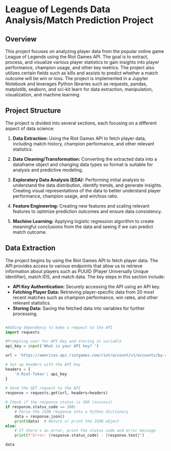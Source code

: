 # League of Legends Data Analysis/Match Prediction Project 
## Overview
This project focuses on analyzing player data from the popular online game League of Legends using the Riot Games API. The goal is to extract, process, and visualize various player statistics to gain insights into player performance, champion usage, and other key metrics. The project also utilizes certain fields such as kills and assists to predict whether a match outcome will be win or loss. The project is implemented in a Jupyter Notebook and leverages Python libraries such as requests, pandas, matplotlib, seaborn, and sci-kit learn for data extraction, manipulation, visualization, and machine learning.

## Project Structure
The project is divided into several sections, each focusing on a different aspect of data science:

1. **Data Extraction:** Using the Riot Games API to fetch player data, including match history, champion performance, and other relevant statistics.

2. **Data Cleaning/Transformation:** Converting the extracted data into a dataframe object and changing data types so format is suitable for analysis and predictive modeling.

3. **Exploratory Data Analysis (EDA):** Performing initial analysis to understand the data distribution, identify trends, and generate insights. Creating visual representations of the data to better understand player performance, champion usage, and win/loss ratio. 

4. **Feature Engineering:** Creating new features and scaling relevant features to optimize prediction outcomes and ensure data consistency. 
   
5. **Machine Learning:** Applying logistic regression algorithm to create meaningful conclusions from the data and seeing if we can predict match outcome.

## Data Extraction
The project begins by using the Riot Games API to fetch player data. The API provides access to various endpoints that allow us to retrieve information about players such as PUUID (Player Universally Unique Identifier), match IDS, and match data. The key steps in this section include:

- **API Key Authentication:** Securely accessing the API using an API key.
- **Fetching Player Data:** Retrieving player-specific data from 20 most recent matches such as champion performance, win rates, and other relevant statistics.
- **Storing Data:** Saving the fetched data into variables for further processing.

<div style="max-height: 400px; overflow-y: auto;">
    
```python
#Adding dependency to make a request to the API 
import requests

#Prompting user for API Key and storing in variable 
api_key = input('What is your API key? ')

url = 'https://americas.api.riotgames.com/riot/account/v1/accounts/by-riot-id/Phant%C3%B3m/NA1'

# Set up headers with the API key
headers = {
    'X-Riot-Token': api_key
}
    
# Send the GET request to the API
response = requests.get(url, headers=headers)

# Check if the response status is 200 (success)
if response.status_code == 200:
    # Parse the JSON response into a Python dictionary
    data = response.json()
    print(data)  # Return or print the JSON object
else:
    # If there's an error, print the status code and error message
    print(f"Error: {response.status_code} - {response.text}")

data
```
This data variable stores the PUUID (Player Universally Unique Identifier), which is then used to retrieve 20 match IDs, followed by their corresponding match data.

### Functions
When building our project, we may need to collect extensive player data. To streamline this process and improve code reusability, we can create functions that make the code more manageable. I begin by converting some API calls into functions, enhancing both efficiency and readability. These functions include:

(API Key is a default parameter to use every function as it is necessary for making public calls to the Riot API)

**Function #1 allows us to get the PUUID by passing Summoner Name, Tagline, and Region**

<div style="max-height: 400px; overflow-y: auto;">
    
```python
#This function returns puuid by using summoner name, player tagline, and region as parameters
def get_puuid(summoner_name, tagline, region, api_key):
    api_url = (
        f'https://'+ region + '.api.riotgames.com/riot/account/v1/accounts/by-riot-id/' 
        + summoner_name +'/' + tagline + '?api_key=' + api_key)
    print(f'Requesting API URL: {api_url}')
    ##API Request
    resp = requests.get(api_url)
    
    ##If statement for successful request otherwise prints status message
    if resp.status_code == 200:
        player_info = resp.json()
        puuid = player_info['puuid']
        return puuid
    else:
        print(f'Error:{resp.status_code}, {resp.text}')
        return None

#Calling function to get desired puuid
get_puuid('Phantóm', 'NA1', 'americas', api_key)
```
**Function #2 allows us to get the 20 recent Match IDS by passing PUUID and Region**

<div style="max-height: 400px; overflow-y: auto;">
    
```python
#This function returns 20 most recent matches by using the respective puuid and region
def get_matches(puuid, region, api_key):
    api_url = (f'https://' + region + '.api.riotgames.com/lol/match/v5/matches/by-puuid/' 
               + puuid + '/ids?start=0&count=20' + '&api_key=' + api_key)
    print(f'Requesting API URL: {api_url}')
    
    ##API Request
    resp = requests.get(api_url)

    ##If statement for successful request otherwise prints status message
    if resp.status_code == 200:
        match_ids = resp.json()
        return match_ids
    else:
        print(f'Error Received: {resp.status_code}', {resp.text})
        return None

#Calling function to get 20 most recent match IDS for specified user
get_matches('jq_A-Q1qsDMSLr7KbONxw_JBVPdGJq6hxcIgZq2GHynjwJyuKF45IGTAoFJmpPPo-36Fpm4qtl4BNQ', 'americas', api_key)
```
**Function #3 allows us to get the match data by passing Match ID and Region**

<div style="max-height: 400px; overflow-y: auto;">
    
```python
#Function to get all match data by using match id and region parameters
def get_match_data(match_id, region, api_key):
    api_url = (f'https://{region}.api.riotgames.com/lol/match/v5/matches/{match_id}?api_key={api_key}')
    
    ##API Request
    resp = requests.get(api_url)

    ##If statement for successful request otherwise prints status message
    if resp.status_code == 200:
        match_data = resp.json()
        return match_data
    else:
        print(f'Error Received: {resp.status_code}', {resp.text})
        return None
    
#Calling function to get all match data for a specified match id
get_match_data('NA1_5194605614', 'americas', api_key)
```
**Function #4 allows us to get the specific player data by passing Match Data and PUUID.**

<div style="max-height: 400px; overflow-y: auto;">
    
```python
#Retrieves the player data in JSON format by using match data and puuid.
#Intended to be used specifically for next function and not be called individually
def find_player_data(match_data, puuid):

    # Iterate over the participants in the match data
    for participant in match_data.get("info", {}).get("participants", []):
        if participant.get("puuid") == puuid:
            return participant  # Return the matching participant's data
    return None
```
**Function #5 is the final function, combining the previous two functions to retrieve player data. To obtain data for the last 20 matches, we use a for-loop to iterate through the list of match IDs, extracting the relevant data and storing it in a pandas DataFrame. This process returns a structured dataset with 20 rows, each representing a match, and columns defined within the function.**

<div style="max-height: 400px; overflow-y: auto;">
    
```python
#Add dependency to convert data object into dataframe
import pandas as pd

##Cumulative function to get specific python list attributes for specified player data
def retrieve_all_data(puuid, region, api_key):
    
    ##Initializing dictionary called data so values can be appended
    data = {
        'champion': [],
        'kills': [],
        'deaths': [],
        'assists': [],
        'killing_sprees': [],
        'gold': [],
        'damage_dealt': [],
        'win': [],
        'Playtime (s)': []
    }

    ##Giving list of match ids for data to be extracted
    match_ids = ['NA1_5213549587',
'NA1_5213520491',
 'NA1_5212794969',
 'NA1_5212771073',
 'NA1_5210032454',
 'NA1_5210025036',
 'NA1_5210011121',
 'NA1_5209989228',
 'NA1_5207701701',
 'NA1_5207685142',
 'NA1_5205761116',
 'NA1_5205737558',
 'NA1_5194644149',
 'NA1_5194626272',
 'NA1_5194605614',
 'NA1_5187419555',
 'NA1_5187394878',
 'NA1_5187367363',
 'NA1_5187344821',
 'NA1_5186325149']

    ##For loop so below functions can run for each match id 
    for match_id in match_ids: 
        # run the two functions to get the player data from the match ID
        match_data = get_match_data(match_id, region, api_key)
        player_data = find_player_data(match_data, puuid)
        champion = (player_data['championName'])
        k = (player_data['kills'])
        a = (player_data['assists'])
        d = (player_data['deaths'])
        killing_sprees = (player_data['killingSprees'])
        gold = (player_data['goldEarned'])
        damage = (player_data['totalDamageDealt'])
        victory = (player_data['win'])
        playtime = (player_data['timePlayed'])

        ##Appending values to data dictionary object
        data['champion'].append(champion)
        data['kills'].append(k)
        data['deaths'].append(d)
        data['assists'].append(a)
        data['killing_sprees'].append(killing_sprees)
        data['gold'].append(gold)
        data['damage_dealt'].append(damage)
        data['win'].append(victory)
        data['Playtime (s)'].append(playtime)

    ##Converting data dictionary to dataframe object for analysis/manipulation
    df = pd.DataFrame(data)

    df['win'] = df['win'].astype(int) # change this column from boolean (True/False) to be integers (1/0)
    
    return df
```






